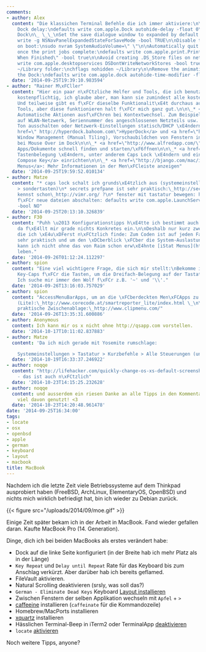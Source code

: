 ```yaml
---
comments:
- author: Alex
  content: "Die klassichen Terminal Befehle die ich immer aktiviere:\n\n\nRemove the
    Dock delay:\ndefaults write com.apple.Dock autohide-delay -float 0\n\_ \_ killall
    Dock\n\_ \_\_\nSet the save dialogue window to expanded by default in all applications:\ndefaults
    write -g NSNavPanelExpandedStateForSaveMode -bool TRUE\n\nDisable the sound effects
    on boot:\nsudo nvram SystemAudioVolume=\" \"\n\nAutomatically quit printer app
    once the print jobs complete:\ndefaults write com.apple.print.PrintingPrefs \"Quit
    When Finished\" -bool true\n\nAvoid creating .DS_Store files on network volumes:\ndefaults
    write com.apple.desktopservices DSDontWriteNetworkStores -bool true\n\nShow the
    ~/Library folder:\nchflags nohidden ~/Library\n\nRemove the animation when hiding/showing
    the Dock:\ndefaults write com.apple.dock autohide-time-modifier -float 0"
  date: '2014-09-25T19:39:10.983594'
- author: "Rainer M\xFCller"
  content: "Hier ein paar n\xFCtzliche Helfer und Tools, die ich benutze. Gr\xF6\xDFtenteils
    kostenpflichtig, ich glaube aber, man kann sie zumindest alle kostenlos testen.
    Und teilweise gibt es f\xFCr dieselbe Funktionalit\xE4t durchaus auch andere (kostenlose)
    Tools, aber diese funktionieren halt f\xFCr mich ganz gut.\n\n\_* <a href=\"http://www.controlplaneapp.com/\">ControlPlane</a>:
    Automatische Aktionen ausf\xFChren bei Kontextwechsel. Zum Beispiel basierend
    auf WLAN-Netzwerk, Seriennummer des angeschlossenen Netzteils usw. kann man den
    Ton ausschalten oder Netzwerk-Einstellungen statisch/DHCP \xE4ndern.\n\n\_* <a
    href=\" http://hyperdock.bahoom.com\">HyperDock</a> und <a href=\"http://bahoom.com/hyperswitch\">HyperSwitch</a>:
    Window Management (Manual Tiling), Vorschaubildchen von Fenstern in Cmd+Tab und
    bei Mouse Over im Dock\n\n\_* <a href=\"http://www.alfredapp.com/\">Alfred</a>:
    Apps/Dokumente schnell finden und starten/\xF6ffnen\n\n\_* <a href=\"https://pqrs.org/osx/karabiner/index.html.en\">Karabiner/Seil</a>:
    Tastenbelegung \xE4ndern, unter anderem Caps Lock \xE4ndern und einen <a href=\"http://lolengine.net/blog/2012/06/17/compose-key-on-os-x\">echten
    Compose Key</a> einrichten\n\n\_* <a href=\"http://bjango.com/mac/istatmenus/\">iStat
    Menus</a>: Mehr Informationen in der Men\xFCleiste anzeigen"
  date: '2014-09-25T19:59:52.010134'
- author: Matze
  content: "* caps lock schalt ich grunds\xE4tzlich aus (systemeinstellungen > tastatur
    > sondertasten)\n* secrets prefpane ist sehr praktisch:\_http://secrets.blacktree.com/\n*
    kennst schon\_http://vimr.org/ ?\n* fenster mit tastatur bewegen: http://manytricks.com/moom/\n*\_quarant\xE4ne
    f\xFCr neue dateien abschalten: defaults write com.apple.LaunchServices LSQuarantine
    -bool NO"
  date: '2014-09-25T20:13:10.326839'
- author: F30
  content: "Puhh \u2013 Konfigurationstipps h\xE4tte ich bestimmt auch ein paar, aber
    da f\xE4llt mir grade nichts Konkretes ein.\n\nDeshalb nur kurz zwei Utilities,
    die ich \xE4u\xDFerst n\xFCtzlich finde: Zum Coden ist auf jeden Fall [Dash](http://kapeli.com/dash)
    sehr praktisch und um den \xDCberblick \xFCber die System-Auslastung zu behalten,
    kann ich nicht ohne das von Raim schon erw\xE4hnte [iStat Menus](http://bjango.com/mac/istatmenus/)
    leben."
  date: '2014-09-26T01:12:24.112297'
- author: spion
  content: "Eine viel wichtigere Frage, die sich mir stellt:\nBekomme ich irgendwo
    Key-Caps f\xFCr die Tasten, um die Dreifach-Belegung auf der Tastatur zu haben.
    Ich suche mir immer den Wolf f\xFCr z.B. '~' und '\\'."
  date: '2014-09-26T13:16:03.757029'
- author: spion
  content: "AccessMenuBarApps, um an die \xFCberdeckten Men\xFCApps zu kommen: http://www.ortisoft.de/accessmenubarapps/\n\nSmartReporter
    (Lite):\_http://www.corecode.at/smartreporter_lite/index.html \_\n\n\nClipMenu,
    praktische Zwischenablage:\_http://www.clipmenu.com/"
  date: '2014-09-26T13:35:31.600886'
- author: Anonymous
  content: Ich kann mir os x nicht ohne http://qsapp.com vorstellen.
  date: '2014-10-17T10:11:02.837883'
- author: Matze
  content: 'Da ich mich gerade mit Yosemite rumschlage:

    Systemeinstellungen > Tastatur > Kurzbefehle > Alle Steuerungen (unten links)'
  date: '2014-10-19T16:33:37.246922'
- author: noqqe
  content: "http://lifehacker.com/quickly-change-os-xs-default-screenshot-format-and-loc-1489014578
    - das ist auch n\xFCtzlich"
  date: '2014-10-23T14:15:25.232628'
- author: noqqe
  content: und ausserdem ein riesen Danke an alle Tipps in den Kommentaren! Hab sehr
    viel davon genutzt! <3
  date: '2014-10-23T14:20:48.961478'
date: '2014-09-25T16:34:00'
tags:
- locate
- osx
- openbsd
- apple
- german
- keyboard
- layout
- macbook
title: MacBook
---
```


Nachdem ich die letzte Zeit viele Betriebssysteme auf dem Thinkpad ausprobiert
haben (FreeBSD, ArchLinux, ElementaryOS, OpenBSD) und nichts mich wirklich
befriedigt hat, bin ich wieder zu Debian zurück.

{{< figure src="/uploads/2014/09/moe.gif" >}}

Einige Zeit später bekam ich in der Arbeit in MacBook. Fand wieder gefallen
daran. Kaufte MacBook Pro (14. Generation).

Dinge, dich ich bei beiden MacBooks als erstes verändert habe:

* Dock auf die linke Seite konfiguriert (in der Breite hab ich mehr Platz als in
  der Länge)
* `Key Repeat` und `Delay until Repeat` Rate für das Keyboard bis zum Anschlag
  verkürzt. Aber darüber hab ich bereits geflamed.
* FileVault aktivieren.
* Natural Scrolling deaktivieren (srsly, was soll das?)
* `German - Eliminate Dead Keys` Keyboard [Layout installieren](https://github.com/sebroeder/osx-keyboard-layout-german-no-deadkeys)
* Zwischen Fenstern der selben Applikation wechseln mit `Apfel` + `>`
* [caffeeine](http://lightheadsw.com/caffeine/) installieren (`caffeinate` für
  die Kommandozeile)
* Homebrew/MacPorts installieren
* [xquartz](http://xquartz.macosforge.org/landing/) installieren
* Hässlichen Terminal-Beep in iTerm2 oder TerminalApp [deaktivieren](http://superuser.com/questions/163994/how-can-i-get-the-mac-terminal-to-not-beep)
* `locate` [aktivieren](http://osxdaily.com/2011/11/02/enable-and-use-the-locate-command-in-the-mac-os-x-terminal/)

Noch weitere Tipps, anyone?
